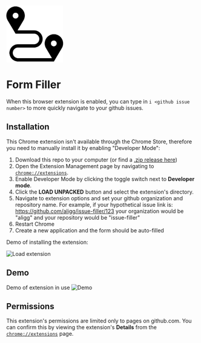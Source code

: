 <img src="icons/travel.png" alt="formfiller" width="150"/>

# Form Filler

When this browser extension is enabled, you can type in `i <github issue number>` to more quickly navigate to your github issues.

## Installation

This Chrome extension isn't available through the Chrome Store, therefore you need to manually install it by enabling "Developer Mode":

1. Download this repo to your computer (or find a [.zip release here](https://github.com/aligg/issue-filler/releases/latest))
1. Open the Extension Management page by navigating to [`chrome://extensions`](chrome://extensions).
1. Enable Developer Mode by clicking the toggle switch next to **Developer mode**.
1. Click the **LOAD UNPACKED** button and select the extension's directory.
1. Navigate to extension options and set your github organization and repository name. For example, if your hypothetical issue link is: https://github.com/aligg/issue-filler/123 your organization would be "aligg" and your repository would be "issue-filler"
1. Restart Chrome
1. Create a new application and the form should be auto-filled

Demo of installing the extension:

![Load extension](.github/loading.gif)

## Demo
Demo of extension in use
![Demo](.github/demo.gif)


## Permissions
This extension's permissions are limited only to pages on github.com. You can confirm this by viewing the extension's **Details** from the [`chrome://extensions`](chrome://extensions) page.